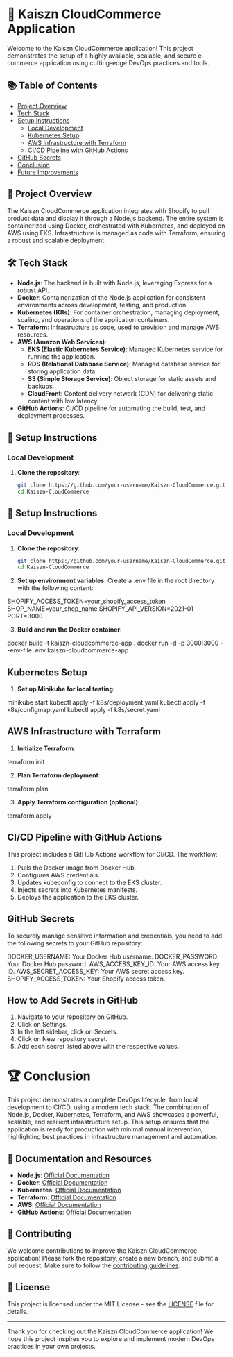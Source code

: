 # 🚀 Kaiszn CloudCommerce Application

Welcome to the Kaiszn CloudCommerce application! This project demonstrates the setup of a highly available, scalable, and secure e-commerce application using cutting-edge DevOps practices and tools. 

## 📚 Table of Contents
- [Project Overview](#project-overview)
- [Tech Stack](#tech-stack)
- [Setup Instructions](#setup-instructions)
  - [Local Development](#local-development)
  - [Kubernetes Setup](#kubernetes-setup)
  - [AWS Infrastructure with Terraform](#aws-infrastructure-with-terraform)
  - [CI/CD Pipeline with GitHub Actions](#cicd-pipeline-with-github-actions)
- [GitHub Secrets](#github-secrets)
- [Conclusion](#conclusion)
- [Future Improvements](#future-improvements)

## 🌟 Project Overview

The Kaiszn CloudCommerce application integrates with Shopify to pull product data and display it through a Node.js backend. The entire system is containerized using Docker, orchestrated with Kubernetes, and deployed on AWS using EKS. Infrastructure is managed as code with Terraform, ensuring a robust and scalable deployment.

## 🛠 Tech Stack

- **Node.js**: The backend is built with Node.js, leveraging Express for a robust API.
- **Docker**: Containerization of the Node.js application for consistent environments across development, testing, and production.
- **Kubernetes (K8s)**: For container orchestration, managing deployment, scaling, and operations of the application containers.
- **Terraform**: Infrastructure as code, used to provision and manage AWS resources.
- **AWS (Amazon Web Services)**: 
  - **EKS (Elastic Kubernetes Service)**: Managed Kubernetes service for running the application.
  - **RDS (Relational Database Service)**: Managed database service for storing application data.
  - **S3 (Simple Storage Service)**: Object storage for static assets and backups.
  - **CloudFront**: Content delivery network (CDN) for delivering static content with low latency.
- **GitHub Actions**: CI/CD pipeline for automating the build, test, and deployment processes.

## 🔧 Setup Instructions

### Local Development

1. **Clone the repository**:
   ```sh
   git clone https://github.com/your-username/Kaiszn-CloudCommerce.git
   cd Kaiszn-CloudCommerce


## 🔧 Setup Instructions

### Local Development

1. **Clone the repository**:
   ```sh
   git clone https://github.com/your-username/Kaiszn-CloudCommerce.git
   cd Kaiszn-CloudCommerce


2. **Set up environment variables**:
Create a .env file in the root directory with the following content:

SHOPIFY_ACCESS_TOKEN=your_shopify_access_token
SHOP_NAME=your_shop_name
SHOPIFY_API_VERSION=2021-01
PORT=3000

3. **Build and run the Docker container**:

docker build -t kaiszn-cloudcommerce-app .
docker run -d -p 3000:3000 --env-file .env kaiszn-cloudcommerce-app


## Kubernetes Setup


1. **Set up Minikube for local testing**:

minikube start
kubectl apply -f k8s/deployment.yaml
kubectl apply -f k8s/configmap.yaml
kubectl apply -f k8s/secret.yaml


## AWS Infrastructure with Terraform

1. **Initialize Terraform**:

terraform init


2. **Plan Terraform deployment**:

terraform plan

3. **Apply Terraform configuration (optional)**:

terraform apply

## CI/CD Pipeline with GitHub Actions

This project includes a GitHub Actions workflow for CI/CD. The workflow:

1. Pulls the Docker image from Docker Hub.
2. Configures AWS credentials.
3. Updates kubeconfig to connect to the EKS cluster.
4. Injects secrets into Kubernetes manifests.
5. Deploys the application to the EKS cluster.


## GitHub Secrets

To securely manage sensitive information and credentials, you need to add the following secrets to your GitHub repository:

DOCKER_USERNAME: Your Docker Hub username.
DOCKER_PASSWORD: Your Docker Hub password.
AWS_ACCESS_KEY_ID: Your AWS access key ID.
AWS_SECRET_ACCESS_KEY: Your AWS secret access key.
SHOPIFY_ACCESS_TOKEN: Your Shopify access token.


## How to Add Secrets in GitHub

1. Navigate to your repository on GitHub.
2. Click on Settings.
3. In the left sidebar, click on Secrets.
4. Click on New repository secret.
5. Add each secret listed above with the respective values.



# 🏆 Conclusion

This project demonstrates a complete DevOps lifecycle, from local development to CI/CD, using a modern tech stack. The combination of Node.js, Docker, Kubernetes, Terraform, and AWS showcases a powerful, scalable, and resilient infrastructure setup. This setup ensures that the application is ready for production with minimal manual intervention, highlighting best practices in infrastructure management and automation.

## 📘 Documentation and Resources

- **Node.js**: [Official Documentation](https://nodejs.org/en/docs/)
- **Docker**: [Official Documentation](https://docs.docker.com/)
- **Kubernetes**: [Official Documentation](https://kubernetes.io/docs/home/)
- **Terraform**: [Official Documentation](https://www.terraform.io/docs/)
- **AWS**: [Official Documentation](https://aws.amazon.com/documentation/)
- **GitHub Actions**: [Official Documentation](https://docs.github.com/en/actions)

## 👥 Contributing

We welcome contributions to improve the Kaiszn CloudCommerce application! Please fork the repository, create a new branch, and submit a pull request. Make sure to follow the [contributing guidelines](CONTRIBUTING.md).

## 📄 License

This project is licensed under the MIT License - see the [LICENSE](LICENSE) file for details.

---

Thank you for checking out the Kaiszn CloudCommerce application! We hope this project inspires you to explore and implement modern DevOps practices in your own projects.

